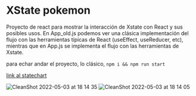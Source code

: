 # XState pokemon

Proyecto de react para mostrar la interacción de Xstate con React y sus posibles usos. En App_old.js podemos ver una 
clásica implementación del flujo con las herramientas típicas de React (useEffect, useReducer, etc), mientras que en
App.js se implementa el flujo con las herramientas de Xstate.

para echar andar el proyecto, lo clásico, `npm i && npm run start`

[link al statechart](https://stately.ai/registry/editor/share/55cbbe83-bda8-47f4-ab03-e4bd0dd34a64)

![CleanShot 2022-05-03 at 18 14 35](https://user-images.githubusercontent.com/93992039/166583518-ca7e6f41-9446-4ac3-8317-9b526c034282.png)
![CleanShot 2022-05-03 at 18 14 05](https://user-images.githubusercontent.com/93992039/166583638-c7c84ca0-6ebf-4dc1-b741-b32632f6db6c.png)


